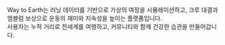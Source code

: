 Way to Earth는 러닝 데이터를 기반으로 가상의 여정을 시뮬레이션하고, 크루 대결과 엠블럼 보상으로 운동의 재미와 지속성을 높이는 플랫폼입니다.  
사용자는 누적 거리로 전세계를 여행하고, 커뮤니티와 함께 건강한 습관을 만들어갑니다.
